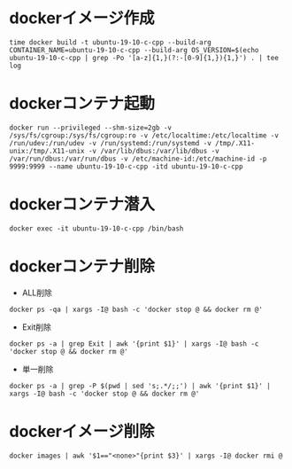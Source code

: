 # dockerイメージ作成
```
time docker build -t ubuntu-19-10-c-cpp --build-arg CONTAINER_NAME=ubuntu-19-10-c-cpp --build-arg OS_VERSION=$(echo ubuntu-19-10-c-cpp | grep -Po '[a-z]{1,}(?:-[0-9]{1,}){1,}') . | tee log
```

# dockerコンテナ起動
```
docker run --privileged --shm-size=2gb -v /sys/fs/cgroup:/sys/fs/cgroup:ro -v /etc/localtime:/etc/localtime -v /run/udev:/run/udev -v /run/systemd:/run/systemd -v /tmp/.X11-unix:/tmp/.X11-unix -v /var/lib/dbus:/var/lib/dbus -v /var/run/dbus:/var/run/dbus -v /etc/machine-id:/etc/machine-id -p 9999:9999 --name ubuntu-19-10-c-cpp -itd ubuntu-19-10-c-cpp
```

# dockerコンテナ潜入
```
docker exec -it ubuntu-19-10-c-cpp /bin/bash
```

# dockerコンテナ削除

- ALL削除

```
docker ps -qa | xargs -I@ bash -c 'docker stop @ && docker rm @'
```

- Exit削除

```
docker ps -a | grep Exit | awk '{print $1}' | xargs -I@ bash -c 'docker stop @ && docker rm @'
```

- 単一削除

```
docker ps -a | grep -P $(pwd | sed 's;.*/;;') | awk '{print $1}' | xargs -I@ bash -c 'docker stop @ && docker rm @'
```

# dockerイメージ削除
```
docker images | awk '$1=="<none>"{print $3}' | xargs -I@ docker rmi @
```
